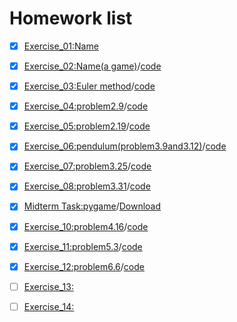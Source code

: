 # Homework list


- [x] [Exercise_01:Name](https://github.com/BoZihao/computationalphysics_N2015301020135/blob/master/name.py)

- [x] [Exercise_02:Name(a game)](http://note.youdao.com/noteshare?id=a5867dbb75b34c55971b6b69bb39a50d)/[code](https://github.com/BoZihao/computationalphysics_N2015301020135/blob/master/123.py)

- [x] [Exercise_03:Euler method](http://note.youdao.com/noteshare?id=b66ae19cfbf827f9c50ffa04377598b3)/[code](https://github.com/BoZihao/computationalphysics_N2015301020135/blob/master/1.3.py)

- [x] [Exercise_04:problem2.9](http://note.youdao.com/noteshare?id=764e03cf15faa6f0c10bc01d97630652)/[code](https://github.com/BoZihao/computationalphysics_N2015301020135/blob/master/chapter2/2.9.py)

- [x] [Exercise_05:problem2.19](http://note.youdao.com/noteshare?id=523aead84fe40b8005da964e666ccf72)/[code](https://github.com/BoZihao/computationalphysics_N2015301020135/blob/master/chapter2/2.19.py)

- [x] [Exercise_06:pendulum(problem3.9and3.12)](http://note.youdao.com/noteshare?id=4c0d4b2ebb039f885e74f3f91dfdfe8a)/[code](https://github.com/BoZihao/computationalphysics_N2015301020135/blob/master/chapter3/3.12.py)

- [x] [Exercise_07:problem3.25](http://note.youdao.com/noteshare?id=28c26139e7093810a53ad0552e9f9970)/[code](https://github.com/BoZihao/computationalphysics_N2015301020135/blob/master/chapter3/3.25.py)

- [x] [Exercise_08:problem3.31](http://note.youdao.com/noteshare?id=a5b4411bf1d3cc0b102c74840600012d)/[code](https://github.com/BoZihao/computationalphysics_N2015301020135/blob/master/chapter3/3.31.py)

- [x] [Midterm Task:pygame](http://note.youdao.com/noteshare?id=db817ce7304a9da262bbd71cbdb6124b)/[Download](https://github.com/BoZihao/computationalphysics_N2015301020135/blob/master/pygame%20V2.2.rar)

- [x] [Exercise_10:problem4.16](http://note.youdao.com/noteshare?id=84f314b6128340b66fb26c961cbf28a9)/[code](https://github.com/BoZihao/computationalphysics_N2015301020135/blob/master/4.16.py)

- [x] [Exercise_11:problem5.3](http://note.youdao.com/noteshare?id=8543247faddb692927a7e6bad883da89)/[code](https://github.com/BoZihao/computationalphysics_N2015301020135/blob/master/5.3.py)

- [x] [Exercise_12:problem6.6](http://note.youdao.com/noteshare?id=b2ff610a0e2244b5aece0cc9a0f8f0bd)/[code](https://github.com/BoZihao/computationalphysics_N2015301020135/blob/master/6.6.py)

- [ ] [Exercise_13:](https://github.com/BoZihao/computationalphysics_N2015301020135)

- [ ] [Exercise_14:](https://github.com/BoZihao/computationalphysics_N2015301020135)
